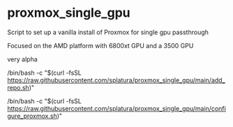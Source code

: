 # proxmox_single_gpu
Script to set up a vanilla install of Proxmox for single gpu passthrough

Focused on the AMD platform with 6800xt GPU and a 3500 GPU

very alpha

/bin/bash -c "$(curl -fsSL https://raw.githubusercontent.com/splatura/proxmox_single_gpu/main/add_repo.sh)"

/bin/bash -c "$(curl -fsSL https://raw.githubusercontent.com/splatura/proxmox_single_gpu/main/configure_proxmox.sh)"
